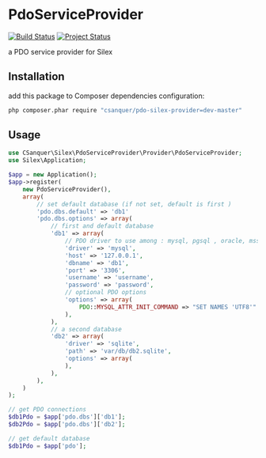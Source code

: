 PdoServiceProvider
==================

[![Build Status](https://travis-ci.org/csanquer/PdoServiceProvider.png?branch=master)](https://travis-ci.org/csanquer/PdoServiceProvider)
[![Project Status](https://stillmaintained.com/csanquer/PdoServiceProvider].png)](https://stillmaintained.com/csanquer/PdoServiceProvider)

a PDO service provider for Silex

Installation
------------

add this package to Composer dependencies configuration:

```sh
php composer.phar require "csanquer/pdo-silex-provider=dev-master"
```

Usage
-----

```php
use CSanquer\Silex\PdoServiceProvider\Provider\PdoServiceProvider;
use Silex\Application;

$app = new Application();
$app->register(
    new PdoServiceProvider(),
    array(
        // set default database (if not set, default is first )
        'pdo.dbs.default' => 'db1'
        'pdo.dbs.options' => array(
            // first and default database
            'db1' => array(
                // PDO driver to use among : mysql, pgsql , oracle, mssql, sqlite
                'driver' => 'mysql',
                'host' => '127.0.0.1',
                'dbname' => 'db1',
                'port' => '3306', 
                'username' => 'username',
                'password' => 'password',
                // optional PDO options
                'options' => array(
                    PDO::MYSQL_ATTR_INIT_COMMAND => "SET NAMES 'UTF8'"
                ),
            ),
            // a second database
            'db2' => array(
                'driver' => 'sqlite',
                'path' => 'var/db/db2.sqlite',
                'options' => array(
                ),
            ),
        ),
    )
);

// get PDO connections
$db1Pdo = $app['pdo.dbs']['db1'];
$db2Pdo = $app['pdo.dbs']['db2'];

// get default database
$db1Pdo = $app['pdo'];
```
